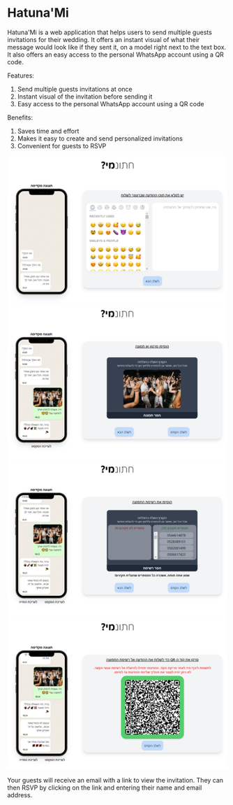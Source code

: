 # Hatuna'Mi
Hatuna'Mi is a web application that helps users to send multiple guests invitations for their wedding. It offers an instant visual of what their message would look like if they sent it, on a model right next to the text box. It also offers an easy access to the personal WhatsApp account using a QR code.

Features: <br>
1. Send multiple guests invitations at once <br>
2. Instant visual of the invitation before sending it <br>
3. Easy access to the personal WhatsApp account using a QR code <br>

Benefits: <br>
1. Saves time and effort <br>
2. Makes it easy to create and send personalized invitations <br>
3. Convenient for guests to RSVP <br>

![Example Image](images/1.png)
![Example Image](images/2.png)
![Example Image](images/3.png)
![Example Image](images/4.png)

Your guests will receive an email with a link to view the invitation. They can then RSVP by clicking on the link and entering their name and email address.
